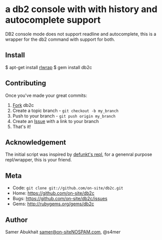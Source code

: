 a db2 console with with history and autocomplete support
====================================

DB2 console mode does not support readline and autocomplete, this is a wrapper for the db2 command with support for both.

Install
-------

  $ apt-get install [rlwrap][0]
  $ gem install db2c

Contributing
------------

Once you've made your great commits:

1. [Fork][1] db2c
2. Create a topic branch - `git checkout -b my_branch`
3. Push to your branch - `git push origin my_branch`
4. Create an [Issue][2] with a link to your branch
5. That's it!

Acknowledgement
------------

The initial script was inspired by [defunkt's repl][3], for a genenral purpose repl/wrapper, this is your friend.

Meta
----

* Code: `git clone git://github.com/on-site/db2c.git`
* Home: <https://github.com/on-site/db2c>
* Bugs: <https://github.com/on-site/db2c/issues>
* Gems: <http://rubygems.org/gems/db2c>

Author
------

Samer Abukhait <samer@on-siteNOSPAM.com>, @s4mer

[0]: http://utopia.knoware.nl/~hlub/rlwrap/
[1]: http://help.github.com/forking/
[2]: https://github.com/on-site/db2c/issues
[3]: https://github.com/defunkt/repl
